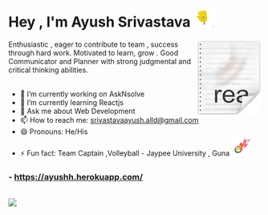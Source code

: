 # Hey , I'm Ayush Srivastava <img src="https://github.com/ayushh01/ayushh01/blob/master/hello.gif" width="40px">
 
  <img src="https://github.com/ayushh01/ayushh01/blob/master/icon.png" align="right" >
   Enthusiastic , eager to contribute to team , success through hard work. Motivated to learn, grow . Good Communicator and Planner with strong judgmental and               critical thinking abilities.
  <br>
  <br>
  
- 🔭 I’m currently working on AskNsolve
- 🌱 I’m currently learning Reactjs
- 💬 Ask me about Web Development
- 📫 How to reach me: srivastavaayush.alld@gmail.com
- 😄 Pronouns: He/His
- ⚡ Fun fact: Team Captain ,Volleyball - Jaypee University , Guna <img src="https://github.com/ayushh01/ayushh01/blob/master/volley.gif" width="40px">

### - https://ayushh.herokuapp.com/

<br>
<img src="https://github-readme-stats.vercel.app/api?username=ayushh01&&show_icons=true&title_color=&icon_color=000000bb2acf&text_color=000000&bg_color=ffffff">
